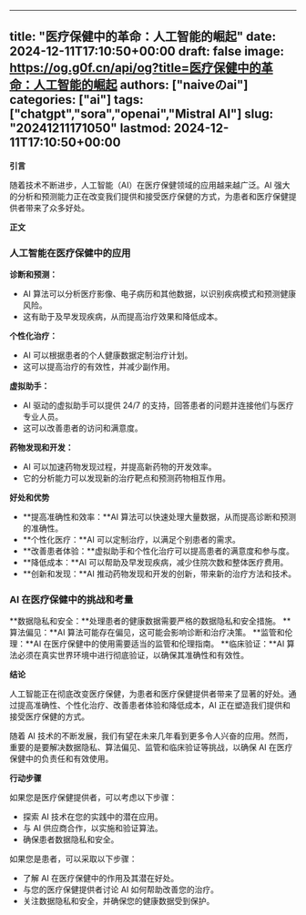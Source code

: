 
---
title: "医疗保健中的革命：人工智能的崛起"
date: 2024-12-11T17:10:50+00:00
draft: false
image: https://og.g0f.cn/api/og?title=医疗保健中的革命：人工智能的崛起
authors: ["naiveのai"]
categories: ["ai"]
tags: ["chatgpt","sora","openai","Mistral AI"]
slug: "20241211171050"
lastmod: 2024-12-11T17:10:50+00:00
---
**引言**

随着技术不断进步，人工智能（AI）在医疗保健领域的应用越来越广泛。AI 强大的分析和预测能力正在改变我们提供和接受医疗保健的方式，为患者和医疗保健提供者带来了众多好处。

**正文**

### 人工智能在医疗保健中的应用

**诊断和预测：**

* AI 算法可以分析医疗影像、电子病历和其他数据，以识别疾病模式和预测健康风险。
* 这有助于及早发现疾病，从而提高治疗效果和降低成本。

**个性化治疗：**

* AI 可以根据患者的个人健康数据定制治疗计划。
* 这可以提高治疗的有效性，并减少副作用。

**虚拟助手：**

* AI 驱动的虚拟助手可以提供 24/7 的支持，回答患者的问题并连接他们与医疗专业人员。
* 这可以改善患者的访问和满意度。

**药物发现和开发：**

* AI 可以加速药物发现过程，并提高新药物的开发效率。
* 它的分析能力可以发现新的治疗靶点和预测药物相互作用。

**好处和优势**

* **提高准确性和效率：**AI 算法可以快速处理大量数据，从而提高诊断和预测的准确性。
* **个性化医疗：**AI 可以定制治疗，以满足个别患者的需求。
* **改善患者体验：**虚拟助手和个性化治疗可以提高患者的满意度和参与度。
* **降低成本：**AI 可以帮助及早发现疾病，减少住院次数和整体医疗费用。
* **创新和发现：**AI 推动药物发现和开发的创新，带来新的治疗方法和技术。

### AI 在医疗保健中的挑战和考量

**数据隐私和安全：**处理患者的健康数据需要严格的数据隐私和安全措施。
**算法偏见：**AI 算法可能存在偏见，这可能会影响诊断和治疗决策。
**监管和伦理：**AI 在医疗保健中的使用需要适当的监管和伦理指南。
**临床验证：**AI 算法必须在真实世界环境中进行彻底验证，以确保其准确性和有效性。

**结论**

人工智能正在彻底改变医疗保健，为患者和医疗保健提供者带来了显著的好处。通过提高准确性、个性化治疗、改善患者体验和降低成本，AI 正在塑造我们提供和接受医疗保健的方式。

随着 AI 技术的不断发展，我们有望在未来几年看到更多令人兴奋的应用。然而，重要的是要解决数据隐私、算法偏见、监管和临床验证等挑战，以确保 AI 在医疗保健中的负责任和有效使用。

**行动步骤**

如果您是医疗保健提供者，可以考虑以下步骤：

* 探索 AI 技术在您的实践中的潜在应用。
* 与 AI 供应商合作，以实施和验证算法。
* 确保患者数据隐私和安全。

如果您是患者，可以采取以下步骤：

* 了解 AI 在医疗保健中的作用及其潜在好处。
* 与您的医疗保健提供者讨论 AI 如何帮助改善您的治疗。
* 关注数据隐私和安全，并确保您的健康数据受到保护。